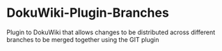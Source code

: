 DokuWiki-Plugin-Branches
========================

Plugin to DokuWiki that allows changes to be distributed across different branches to be merged together using the GIT plugin